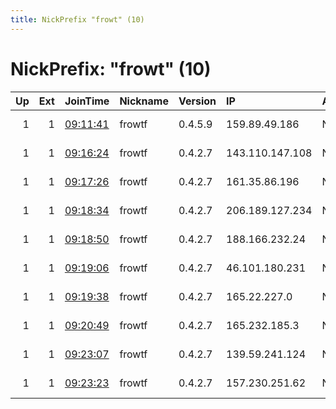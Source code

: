 ```yaml
---
title: NickPrefix "frowt" (10)
---
```


# NickPrefix: "frowt" (10)

|   Up |   Ext | JoinTime                                                                                            | Nickname   | Version   | IP              | AS   | CC   |   ORp |   Dirp | OS    | Contact             |   eFamMembers |
|-----:|------:|:----------------------------------------------------------------------------------------------------|:-----------|:----------|:----------------|:-----|:-----|------:|-------:|:------|:--------------------|--------------:|
|    1 |     1 | [09:11:41](https://metrics.torproject.org/rs.html#details/AC461380BE6CE732AE53D23C1F43EC5B737D69A3) | frowtf     | 0.4.5.9   | 159.89.49.186   | None | us   |   443 |      0 | Linux | abuse-tor@fro.email |             1 |
|    1 |     1 | [09:16:24](https://metrics.torproject.org/rs.html#details/826621D028B41EE19977F2D6C62305B9937B49B2) | frowtf     | 0.4.2.7   | 143.110.147.108 | None | us   |   443 |      0 | Linux | abuse-tor@fro.email |             1 |
|    1 |     1 | [09:17:26](https://metrics.torproject.org/rs.html#details/F212A5ED52E824CF81DD6247B1D39C7FFAF88C66) | frowtf     | 0.4.2.7   | 161.35.86.196   | None | us   |   443 |      0 | Linux | abuse-tor@fro.email |             1 |
|    1 |     1 | [09:18:34](https://metrics.torproject.org/rs.html#details/9D898828B3F0EFF0804CF9F5F5666ECD51C73E60) | frowtf     | 0.4.2.7   | 206.189.127.234 | None | us   |   443 |      0 | Linux | abuse-tor@fro.email |             1 |
|    1 |     1 | [09:18:50](https://metrics.torproject.org/rs.html#details/DDA1A45D0AE80ED4E7823BBC64793BC050EF56B0) | frowtf     | 0.4.2.7   | 188.166.232.24  | None | sg   |   443 |      0 | Linux | abuse-tor@fro.email |             1 |
|    1 |     1 | [09:19:06](https://metrics.torproject.org/rs.html#details/FDFF427FBB231D30C716AAF729BCC2201CD8CEFC) | frowtf     | 0.4.2.7   | 46.101.180.231  | None | de   |   443 |      0 | Linux | abuse-tor@fro.email |             1 |
|    1 |     1 | [09:19:38](https://metrics.torproject.org/rs.html#details/D7E7602D4B199899C32A621F60447C22E1088488) | frowtf     | 0.4.2.7   | 165.22.227.0    | None | us   |   443 |      0 | Linux | abuse-tor@fro.email |             1 |
|    1 |     1 | [09:20:49](https://metrics.torproject.org/rs.html#details/642DAF4436EBA8803A2B4DD95B843F1C3C68F0B5) | frowtf     | 0.4.2.7   | 165.232.185.3   | None | us   |   443 |      0 | Linux | abuse-tor@fro.email |             1 |
|    1 |     1 | [09:23:07](https://metrics.torproject.org/rs.html#details/D1ED0FCFDE0193EECED0575D7AE39A7807ADAF11) | frowtf     | 0.4.2.7   | 139.59.241.124  | None | sg   |   443 |      0 | Linux | abuse-tor@fro.email |             1 |
|    1 |     1 | [09:23:23](https://metrics.torproject.org/rs.html#details/0EBCDE67FB9D2E814CF2226342B0E0A1FCEFDF98) | frowtf     | 0.4.2.7   | 157.230.251.62  | None | us   |   443 |      0 | Linux | abuse-tor@fro.email |             1 |
